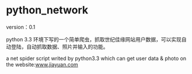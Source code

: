 python_network
==============
version：0.1

python 3.3 环境下写的一个简单爬虫，抓取世纪佳缘网站用户数据，可以实现自动登陆，自动抓取数据、照片并输入的功能。

a net spider script writed by python3.3 which can get user data & photo on the website:www.jiayuan.com
